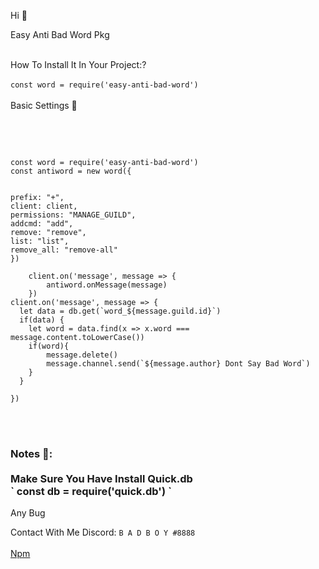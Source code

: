 Hi 👋  <br>

Easy Anti Bad Word Pkg<br><br>

How To Install It In Your Project:?<br><br>
`
const word = require('easy-anti-bad-word')
`
<br>
<br>
Basic Settings 🧢

<br><br>

```

const word = require('easy-anti-bad-word')
const antiword = new word({


prefix: "+",
client: client,
permissions: "MANAGE_GUILD",
addcmd: "add",
remove: "remove",
list: "list",
remove_all: "remove-all"
})

    client.on('message', message => {
        antiword.onMessage(message)
    })
client.on('message', message => {
  let data = db.get(`word_${message.guild.id}`)
  if(data) {
    let word = data.find(x => x.word === message.content.toLowerCase())
    if(word){
        message.delete()
        message.channel.send(`${message.author} Dont Say Bad Word`)
    }
  }
    
})

```
<br>
<br>

<h3>Notes 📝: <br> <br>
Make Sure You Have Install Quick.db<br>
`
const db = require('quick.db')
`
<br>
</h3>

Any Bug<br>

Contact With Me Discord: 
`
B A D B O Y #8888
`
<br>
<br>
<a href="">Npm</a>

